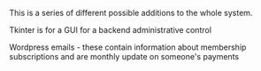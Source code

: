 This is a series of different possible additions to the whole system.

Tkinter is for a GUI for a backend administrative control

Wordpress emails - these contain information about membership subscriptions and are monthly update on someone's payments
